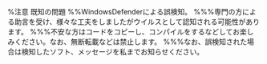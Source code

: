 %注意 既知の問題
%%WindowsDefenderによる誤検知。
%%%専門の方による助言を受け、様々な工夫をしましたがウイルスとして認知される可能性があります。
%%%不安な方はコードをコピーし、コンパイルをするなどしてお楽しみください。なお、無断転載などは禁止します。
%%%なお、誤検知された場合は検知したソフト、メッセージを私までお知らせください。
